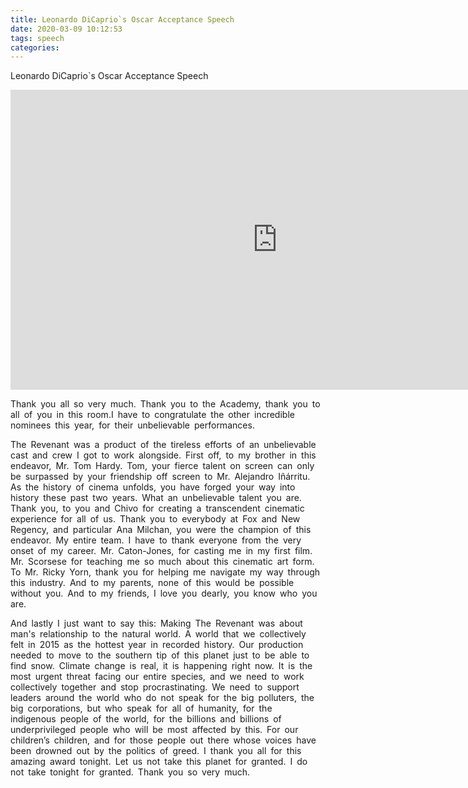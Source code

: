 ```yaml
---
title: Leonardo DiCaprio`s Oscar Acceptance Speech
date: 2020-03-09 10:12:53
tags: speech
categories:
---
```


Leonardo DiCaprio`s Oscar Acceptance Speech

<!--more-->

<iframe width="853" height="480" src="https://www.youtube.com/embed/xpyrefzvTpI" frameborder="0" allow="accelerometer; autoplay; encrypted-media; gyroscope; picture-in-picture" allowfullscreen></iframe>

Thank you all so very much. Thank you to the Academy, thank you to all of you in this room.I have to congratulate the other incredible nominees this year, for their unbelievable performances.

The Revenant was a product of the tireless efforts of an unbelievable cast and crew I got to work alongside. First off, to my brother in this endeavor, Mr. Tom Hardy. Tom, your fierce talent on screen can only be surpassed by your friendship off screen to Mr. Alejandro Iñárritu. As the history of cinema unfolds, you have forged your way into history these past two years. What an unbelievable talent you are. Thank you, to you and Chivo for creating a transcendent cinematic experience for all of us. Thank you to everybody at Fox and New Regency, and particular Ana Milchan, you were the champion of this endeavor. My entire team. I have to thank everyone from the very onset of my career. Mr. Caton-Jones, for casting me in my first film. Mr. Scorsese for teaching me so much about this cinematic art form. To Mr. Ricky Yorn, thank you for helping me navigate my way through this industry. And to my parents, none of this would be possible without you. And to my friends, I love you dearly, you know who you are.  

And lastly I just want to say this: Making The Revenant was about man's relationship to the natural world. A world that we collectively felt in 2015 as the hottest year in recorded history. Our production needed to move to the southern tip of this planet just to be able to find snow. Climate change is real, it is happening right now. It is the most urgent threat facing our entire species, and we need to work collectively together and stop procrastinating. We need to support leaders around the world who do not speak for the big polluters, the big corporations, but who speak for all of humanity, for the indigenous people of the world, for the billions and billions of underprivileged people who will be most affected by this. For our children’s children, and for those people out there whose voices have been drowned out by the politics of greed. I thank you all for this amazing award tonight. Let us not take this planet for granted. I do not take tonight for granted. Thank you so very much. 
